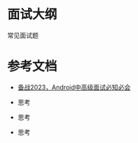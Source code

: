# 面试大纲

常见面试题

# 参考文档

* [备战2023，Android中高级面试必知必会](https://blog.csdn.net/qq_27981847/article/details/129208034)


* 思考
* 思考
* 思考
